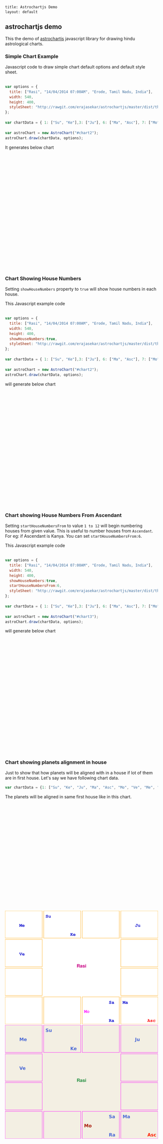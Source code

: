 ```
title: Astrochartjs Demo
layout: default
```

astrochartjs demo
------------------

This the demo of [astrochartjs](https://github.com/erajasekar/astrochartjs) javascript library for drawing hindu astrological charts.

### Simple Chart Example

Javascript code to draw simple chart default options and default style sheet.

```javascript

var options = {
  title: ["Rasi", "14/04/2014 07:00AM", "Erode, Tamil Nadu, India"],
  width: 540,
  height: 400,
  styleSheet: "http://rawgit.com/erajasekar/astrochartjs/master/dist/themes/default.css"
};

var chartData = { 1: ["Su", "Ke"],3: ["Ju"], 6: ["Ma", "Asc"], 7: ["Mo", "Sa", "Ra"], 11: ["Ve"], 12: ["Me"]};

var astroChart = new AstroChart("#chart2");
astroChart.draw(chartData, options);

```

It generates below chart

<svg id="chart1" width="540" height="400"/>

### Chart Showing House Numbers

Setting `showHouseNumbers` property to `true` will show house numbers in each house.
 
This Javascript example code 

```javascript

var options = {
  title: ["Rasi", "14/04/2014 07:00AM", "Erode, Tamil Nadu, India"],
  width: 540,
  height: 400,
  showHouseNumbers:true,
  styleSheet: "http://rawgit.com/erajasekar/astrochartjs/master/dist/themes/default.css"
};

var chartData = { 1: ["Su", "Ke"],3: ["Ju"], 6: ["Ma", "Asc"], 7: ["Mo", "Sa", "Ra"], 11: ["Ve"], 12: ["Me"]};

var astroChart = new AstroChart("#chart2");
astroChart.draw(chartData, options);

```
will generate below chart

<svg id="chart2" width="540" height="400"/>

### Chart showing House Numbers From Ascendant

Setting `startHouseNumbersFrom` to value `1 to 12` will begin numbering houses from  given value. This is useful
to number houses from `Ascendant`. For eg: if Ascendant is Kanya. You can set ```startHouseNumbersFrom:6```.

This Javascript example code 

```javascript

var options = {
  title: ["Rasi", "14/04/2014 07:00AM", "Erode, Tamil Nadu, India"],
  width: 540,
  height: 400,
  showHouseNumbers:true,
  startHouseNumbersFrom:6,
  styleSheet: "http://rawgit.com/erajasekar/astrochartjs/master/dist/themes/default.css"
};

var chartData = { 1: ["Su", "Ke"],3: ["Ju"], 6: ["Ma", "Asc"], 7: ["Mo", "Sa", "Ra"], 11: ["Ve"], 12: ["Me"]};

var astroChart = new AstroChart("#chart3");
astroChart.draw(chartData, options);

```
will generate below chart

<svg id="chart3" width="540" height="400"/>

### Chart showing planets alignment in house

Just to show that how planets will be aligned with in a house if lot of them are in first house. Let's say we have following chart data.

```javascript
var chartData = {1: ["Su", "Ke", "Ju", "Ma", "Asc", "Mo", "Ve", "Me", "Sa"]};

```
The planets will be aligned in same first house like in this chart.

<svg id="chart4" width="600" height="400"/>

![image](/images/astrosoft-theme-eg.png)
![image](/images/custom-theme-eg.png)